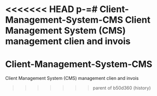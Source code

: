 <<<<<<< HEAD
p-=# Client-Management-System-CMS
Client  Management System (CMS) management clien and invois 
=======
# Client-Management-System-CMS
Client  Management System (CMS) management clien and invois 
>>>>>>> parent of b50d360 (history)
